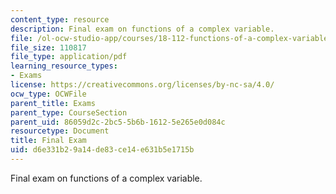 ```yaml
---
content_type: resource
description: Final exam on functions of a complex variable.
file: /ol-ocw-studio-app/courses/18-112-functions-of-a-complex-variable-fall-2008/d6e331b29a14de83ce14e631b5e1715b_finalprob.pdf
file_size: 110817
file_type: application/pdf
learning_resource_types:
- Exams
license: https://creativecommons.org/licenses/by-nc-sa/4.0/
ocw_type: OCWFile
parent_title: Exams
parent_type: CourseSection
parent_uid: 86059d2c-2bc5-5b6b-1612-5e265e0d084c
resourcetype: Document
title: Final Exam
uid: d6e331b2-9a14-de83-ce14-e631b5e1715b
---
```

Final exam on functions of a complex variable.